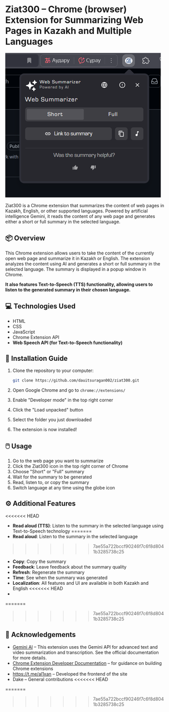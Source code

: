 # Ziat300 – Chrome (browser) Extension for Summarizing Web Pages in Kazakh and Multiple Languages

![logo](images/screen1.png)

Ziat300 is a Chrome extension that summarizes the content of web pages in Kazakh, English, or other supported languages. Powered by artificial intelligence Gemini, it reads the content of any web page and generates either a short or full summary in the selected language.

## 📦 Overview

This Chrome extension allows users to take the content of the currently open web page and summarize it in Kazakh or English. The extension analyzes the content using AI and generates a short or full summary in the selected language. The summary is displayed in a popup window in Chrome.

**It also features Text-to-Speech (TTS) functionality, allowing users to listen to the generated summary in their chosen language.**

## 💻 Technologies Used

- HTML
- CSS
- JavaScript
- Chrome Extension API
- **Web Speech API (for Text-to-Speech functionality)**

## 🚀 Installation Guide

1. Clone the repository to your computer:
   ```bash
   git clone https://github.com/dauitsuragan002/ziat300.git
   ```

2. Open Google Chrome and go to `chrome://extensions/`

3. Enable "Developer mode" in the top right corner

4. Click the "Load unpacked" button

5. Select the folder you just downloaded

6. The extension is now installed!

## 🖱️ Usage

1. Go to the web page you want to summarize
2. Click the Ziat300 icon in the top right corner of Chrome
3. Choose "Short" or "Full" summary
4. Wait for the summary to be generated
5. Read, listen to, or copy the summary
6. Switch language at any time using the globe icon

## ⚙️ Additional Features

<<<<<<< HEAD
- **Read aloud (TTS)**: Listen to the summary in the selected language using Text-to-Speech technology
=======
- **Read aloud**: Listen to the summary in the selected language
>>>>>>> 7ae55a722bccf90246f7c6f8d8041b3285738c25
- **Copy**: Copy the summary
- **Feedback**: Leave feedback about the summary quality
- **Refresh**: Regenerate the summary
- **Time**: See when the summary was generated
- **Localization**: All features and UI are available in both Kazakh and English
<<<<<<< HEAD
- 
=======
>>>>>>> 7ae55a722bccf90246f7c6f8d8041b3285738c25

## 🙏 Acknowledgements

- [Gemini AI](https://ai.google.dev/gemini-api/docs/quickstart) – This extension uses the Gemini API for advanced text and video summarization and transcription. See the official documentation for more details.
- [Chrome Extension Developer Documentation](https://developer.chrome.com/docs/extensions/mv3/getstarted/) – for guidance on building Chrome extensions
- https://t.me/al1xan – Developed the frontend of the site
- Dake – General contributions
<<<<<<< HEAD


=======
>>>>>>> 7ae55a722bccf90246f7c6f8d8041b3285738c25
